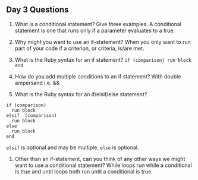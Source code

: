 ## Day 3 Questions

1. What is a conditional statement? Give three examples.
A conditional statement is one that runs only if a parameter evaluates to a true.
1. Why might you want to use an if-statement?
When you only want to run part of your code if a criterion, or criteria, is/are met.
1. What is the Ruby syntax for an if statement?
`if (comparison)
  run block
end`

1. How do you add multiple conditions to an if statement?
With double ampersand i.e. &&
1. What is the Ruby syntax for an if/elsif/else statement?
```
if (comparison)
  run block
elsif  (comparison)
  run block
else
  run block
end
```
`elsif` is optional and may be multiple, `else` is optional.

1. Other than an if-statement, can you think of any other ways we might want to use a conditional statement?
While loops run while a conditional is true and until loops both run until a conditional is true.

